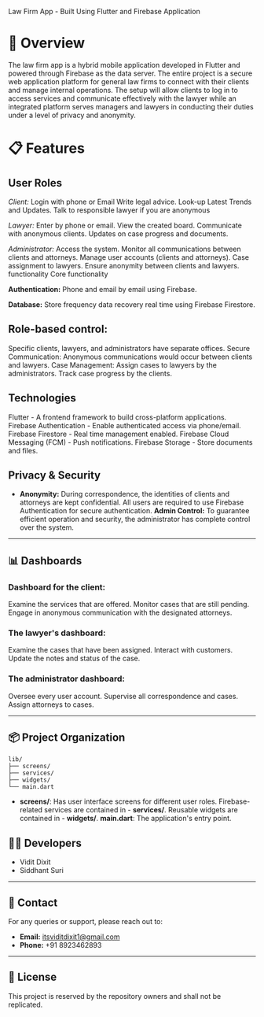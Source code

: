 Law Firm App - Built Using Flutter and Firebase Application

#  **🚀 Overview**
The law firm app is a hybrid mobile application developed in Flutter and powered through Firebase as the data server. The entire project is a secure web application platform for general law firms to connect with their clients and manage internal operations. The setup will allow clients to log in to access services and communicate effectively with the lawyer while an integrated platform serves managers and lawyers in conducting their duties under a level of privacy and anonymity.

# **📋 Features**


## User Roles
*Client:*
Login with phone or Email
Write legal advice.
Look-up Latest Trends and Updates.
Talk to responsible lawyer if you are anonymous

*Lawyer:*
Enter by phone or email.
View the created board.
Communicate with anonymous clients.
Updates on case progress and documents.

*Administrator:*
Access the system.
Monitor all communications between clients and attorneys.
Manage user accounts (clients and attorneys).
Case assignment to lawyers.
Ensure anonymity between clients and lawyers.
functionality Core functionality

**Authentication:**
Phone and email by email using Firebase.

**Database:**
Store frequency data recovery real time using Firebase Firestore.

## **Role-based control:**
Specific clients, lawyers, and administrators have separate offices.
Secure Communication:
Anonymous communications would occur between clients and lawyers. 
Case Management:
Assign cases to lawyers by the administrators. 
Track case progress by the clients.

## **Technologies** 
Flutter - A frontend framework to build cross-platform applications. 
Firebase Authentication - Enable authenticated access via phone/email. 
Firebase Firestore - Real time management enabled. 
Firebase Cloud Messaging (FCM) - Push notifications. 
Firebase Storage - Store documents and files.

## **Privacy & Security**

- **Anonymity:** During correspondence, the identities of clients and attorneys are kept confidential.
All users are required to use Firebase Authentication for secure authentication.
**Admin Control:** To guarantee efficient operation and security, the administrator has complete control over the system.

---

## 📊 **Dashboards**

### Dashboard for the client:

Examine the services that are offered.
Monitor cases that are still pending.
Engage in anonymous communication with the designated attorneys.

### The lawyer's dashboard:

Examine the cases that have been assigned.
Interact with customers.
Update the notes and status of the case.

### The administrator dashboard:

Oversee every user account.
Supervise all correspondence and cases.
Assign attorneys to cases.

---

## 📦 **Project Organization**

```
lib/
├── screens/
├── services/
├── widgets/
└── main.dart
```

- **screens/**: Has user interface screens for different user roles.
Firebase-related services are contained in - **services/**.
Reusable widgets are contained in - **widgets/**.
**main.dart**: The application's entry point.


## 🧑‍💻 **Developers**

- Vidit Dixit 
- Siddhant Suri

---

## 📧 **Contact**

For any queries or support, please reach out to:

- **Email:** [itsviditdixit1@gmail.com](mailto\:itsviditdixit1@gmail.com)
- **Phone:** +91 8923462893

---

## 📜 **License**

This project is reserved by the repository owners and shall not be replicated.
